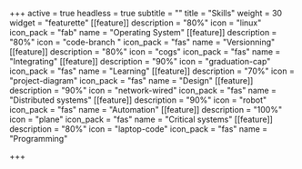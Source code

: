 +++
active = true
headless = true
subtitle = ""
title = "Skills"
weight = 30
widget = "featurette"
[[feature]]
description = "80%"
icon = "linux"
icon_pack = "fab"
name = "Operating System"
[[feature]]
description = "80%"
icon = "code-branch "
icon_pack = "fas"
name = "Versionning"
[[feature]]
description = "80%"
icon = "cogs"
icon_pack = "fas"
name = "Integrating"
[[feature]]
description = "90%"
icon = "graduation-cap"
icon_pack = "fas"
name = "Learning"
[[feature]]
description = "70%"
icon = "project-diagram"
icon_pack = "fas"
name = "Design"
[[feature]]
description = "90%"
icon = "network-wired"
icon_pack = "fas"
name = "Distributed systems"
[[feature]]
description = "90%"
icon = "robot"
icon_pack = "fas"
name = "Automation"
[[feature]]
description = "100%"
icon = "plane"
icon_pack = "fas"
name = "Critical systems"
[[feature]]
description = "80%"
icon = "laptop-code"
icon_pack = "fas"
name = "Programming"

+++
